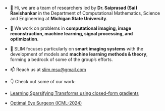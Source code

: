 - 👋 Hi, we are a team of researchers led by **Dr. Saiprasad (Sai) Ravishankar** in the Department of Computational Mathematics, Science and Engineering at **Michigan State University**.
- 🌱 We work on problems in **computational imaging, image reconstruction, machine learning, signal processing, and optimization**.
- 👀 SLIM focuses particularly on **smart imaging systems** with the development of models and **machine learning methods & theory**, forming a bedrock of some of the group’s efforts.
- 📫 Reach us at slim.msu@gmail.com
- :point_down: Check out some of our work:

- [Learning Sparsifying Transforms using closed-form gradients](https://github.com/SLIM-MSU/learnreg)
- [Optimal Eye Surgeon (ICML-2024)](https://github.com/SLIM-MSU/Optimal-Eye-Surgeon)

<!---
SLIM-MSU/SLIM-MSU is a ✨ special ✨ repository because its `README.md` (this file) appears on your GitHub profile.
You can click the Preview link to take a look at your changes.

- 🌱 I’m currently learning ...
- 💞️ I’m looking to collaborate on ...
--->
